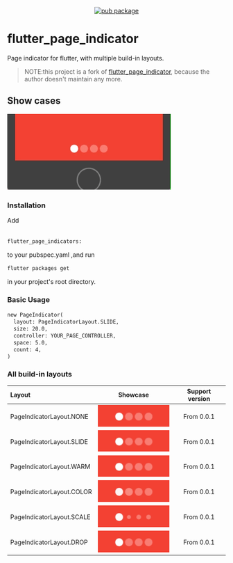 

<p align="center">
    <a href="https://pub.dartlang.org/packages/flutter_page_indicator">
        <img src="https://img.shields.io/pub/v/flutter_page_indicator.svg" alt="pub package" />
    </a>
</p>

# flutter_page_indicator

Page indicator for flutter, with multiple build-in layouts.

> NOTE:this project is a fork of [flutter_page_indicator](https://github.com/best-flutter/flutter_page_indicator),
because the author doesn't maintain any more.

## Show cases

![showcases](https://github.com/jzoom/images/raw/master/page_indicator.gif)


### Installation

Add 

```bash

flutter_page_indicators:

```
to your pubspec.yaml ,and run 

```bash
flutter packages get 
```
in your project's root directory.


### Basic Usage

```
new PageIndicator(
  layout: PageIndicatorLayout.SLIDE,
  size: 20.0,
  controller: YOUR_PAGE_CONTROLLER,
  space: 5.0,
  count: 4,
)

```

### All build-in layouts


| Layout  | Showcase   | Support version   | 
| :------------ |:---------------:|:---------------:|
| PageIndicatorLayout.NONE | ![](https://raw.githubusercontent.com/jzoom/images/master/indicator1.gif)  | From 0.0.1 |
| PageIndicatorLayout.SLIDE | ![](https://raw.githubusercontent.com/jzoom/images/master/indicator2.gif)  | From 0.0.1 |
| PageIndicatorLayout.WARM | ![](https://raw.githubusercontent.com/jzoom/images/master/warm.gif)  | From 0.0.1 |
| PageIndicatorLayout.COLOR | ![](https://raw.githubusercontent.com/jzoom/images/master/indicator4.gif)  | From 0.0.1 |
| PageIndicatorLayout.SCALE | ![](https://raw.githubusercontent.com/jzoom/images/master/indicator5.gif)  | From 0.0.1 |
| PageIndicatorLayout.DROP | ![](https://raw.githubusercontent.com/jzoom/images/master/indicator7.gif)  | From 0.0.1 |
